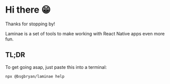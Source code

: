 Hi there 😁
===

Thanks for stopping by!

Laminae is a set of tools to make working with React Native apps even more fun.

TL;DR
---

To get going asap, just paste this into a terminal:

```bash
npx @bsgbryan/laminae help
```